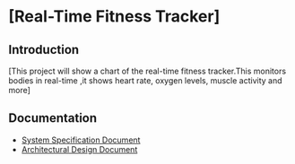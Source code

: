 # [Real-Time Fitness Tracker]

## Introduction
[This project will show a chart of the real-time fitness tracker.This monitors bodies in real-time ,it shows heart rate, oxygen levels, muscle activity and more]

## Documentation
- [System Specification Document](SPECIFICATION.md)
- [Architectural Design Document](ARCHITECTURE.md)


